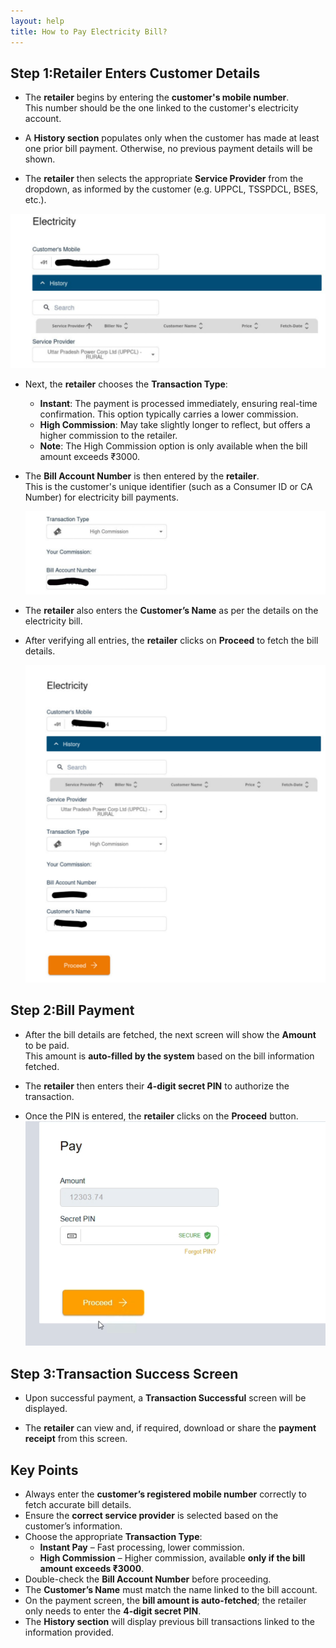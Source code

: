 ```yaml
---
layout: help
title: How to Pay Electricity Bill?
---
```


## Step 1:Retailer Enters Customer Details

- The **retailer** begins by entering the **customer's mobile number**.  
  This number should be the one linked to the customer's electricity account.

- A **History section** populates only when the customer has made at least one prior bill payment. Otherwise, no previous payment details will be shown.

- The **retailer** then selects the appropriate **Service Provider** from the dropdown, as informed by the customer (e.g. UPPCL, TSSPDCL, BSES, etc.).

![customer details screen](../images/help/BBPS/How-to-Pay-Electricity-Bill/Electricitybill1.jpg)

- Next, the **retailer** chooses the **Transaction Type**:
  - **Instant**: The payment is processed immediately, ensuring real-time confirmation. This option typically carries a lower commission.
  - **High Commission**: May take slightly longer to reflect, but offers a higher commission to the retailer.
  - **Note**: The High Commission option is only available when the bill amount exceeds ₹3000. 

- The **Bill Account Number** is then entered by the **retailer**.  
  This is the customer's unique identifier (such as a Consumer ID or CA Number) for electricity bill payments.

  ![customer details screen](../images/help/BBPS/How-to-Pay-Electricity-Bill/Electricitybill3.jpg)


- The **retailer** also enters the **Customer’s Name** as per the details on the electricity bill.

- After verifying all entries, the **retailer** clicks on **Proceed** to fetch the bill details.

  ![customer details screen](../images/help/BBPS/How-to-Pay-Electricity-Bill/Electricitybill4.jpg)

## Step 2:Bill Payment 

- After the bill details are fetched, the next screen will show the **Amount** to be paid.  
  This amount is **auto-filled by the system** based on the bill information fetched.

- The **retailer** then enters their **4-digit secret PIN** to authorize the transaction.

- Once the PIN is entered, the **retailer** clicks on the **Proceed** button.
  ![Bill Payment Authorization](../images/help/BBPS/How-to-Pay-Electricity-Bill/ELectricityBill2().png)

## Step 3:Transaction Success Screen

- Upon successful payment, a **Transaction Successful** screen will be displayed.

- The **retailer** can view and, if required, download or share the **payment receipt** from this screen.

## Key Points 

- Always enter the **customer’s registered mobile number** correctly to fetch accurate bill details.
- Ensure the **correct service provider** is selected based on the customer’s information.
- Choose the appropriate **Transaction Type**:
  - **Instant Pay** – Fast processing, lower commission.
  - **High Commission** – Higher commission, available **only if the bill amount exceeds ₹3000**.
- Double-check the **Bill Account Number** before proceeding.
- The **Customer’s Name** must match the name linked to the bill account.
- On the payment screen, the **bill amount is auto-fetched**; the retailer only needs to enter the **4-digit secret PIN**.
- The **History section** will display previous bill transactions linked to the information provided.

